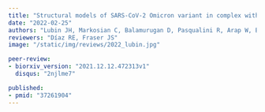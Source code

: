 ```yaml
---
title: "Structural models of SARS-CoV-2 Omicron variant in complex with ACE2 receptor or antibodies suggest altered binding interfaces"
date: "2022-02-25"
authors: "Lubin JH, Markosian C, Balamurugan D, Pasqualini R, Arap W, Burley SK, and Khare SD"
reviewers: "Díaz RE, Fraser JS"
image: "/static/img/reviews/2022_lubin.jpg"

peer-review:
- biorxiv_version: "2021.12.12.472313v1"
  disqus: "2njlme7"

published:
- pmid: "37261904"
---
```

